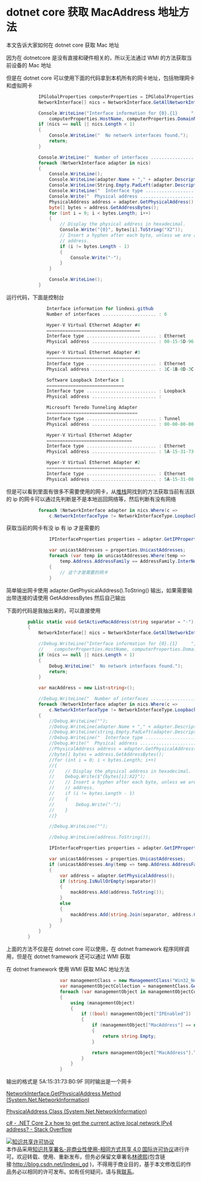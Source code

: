 # dotnet core 获取 MacAddress 地址方法

本文告诉大家如何在 dotnet core 获取 Mac 地址

<!--more-->
<!-- csdn -->

因为在 dotnetcore 是没有直接和硬件相关的，所以无法通过 WMI 的方法获取当前设备的 Mac 地址

但是在 dotnet core 可以使用下面的代码拿到本机所有的网卡地址，包括物理网卡和虚拟网卡

```csharp
            IPGlobalProperties computerProperties = IPGlobalProperties.GetIPGlobalProperties();
            NetworkInterface[] nics = NetworkInterface.GetAllNetworkInterfaces();

            Console.WriteLine("Interface information for {0}.{1}     ",
                computerProperties.HostName, computerProperties.DomainName);
            if (nics == null || nics.Length < 1)
            {
                Console.WriteLine("  No network interfaces found.");
                return;
            }

            Console.WriteLine("  Number of interfaces .................... : {0}", nics.Length);
            foreach (NetworkInterface adapter in nics)
            {
                Console.WriteLine();
                Console.WriteLine(adapter.Name + "," + adapter.Description);
                Console.WriteLine(String.Empty.PadLeft(adapter.Description.Length, '='));
                Console.WriteLine("  Interface type .......................... : {0}", adapter.NetworkInterfaceType);
                Console.Write("  Physical address ........................ : ");
                PhysicalAddress address = adapter.GetPhysicalAddress();
                byte[] bytes = address.GetAddressBytes();
                for (int i = 0; i < bytes.Length; i++)
                {
                    // Display the physical address in hexadecimal.
                    Console.Write("{0}", bytes[i].ToString("X2"));
                    // Insert a hyphen after each byte, unless we are at the end of the 
                    // address.
                    if (i != bytes.Length - 1)
                    {
                        Console.Write("-");
                    }
                }

                Console.WriteLine();
            }
```

运行代码，下面是控制台

```csharp
               Interface information for lindexi.github
               Number of interfaces .................... : 6

               Hyper-V Virtual Ethernet Adapter #4
               ===================================
               Interface type .......................... : Ethernet
               Physical address ........................ : 00-15-5D-96-39-03

               Hyper-V Virtual Ethernet Adapter #3
               ===================================
               Interface type .......................... : Ethernet
               Physical address ........................ : 1C-1B-0D-3C-47-91

               Software Loopback Interface 1
               =============================
               Interface type .......................... : Loopback
               Physical address ........................ :

               Microsoft Teredo Tunneling Adapter
               ==================================
               Interface type .......................... : Tunnel
               Physical address ........................ : 00-00-00-00-00-00-00-E0

               Hyper-V Virtual Ethernet Adapter
               ================================
               Interface type .......................... : Ethernet
               Physical address ........................ : 5A-15-31-73-B0-9F

               Hyper-V Virtual Ethernet Adapter #2
               ===================================
               Interface type .......................... : Ethernet
               Physical address ........................ : 5A-15-31-08-13-B1
```

但是可以看到里面有很多不需要使用的网卡，从[堆栈](https://stackoverflow.com/a/50386894/6116637)网找到的方法获取当前有活跃的 ip 的网卡可以通过先判断是不是本地巡回网络等，然后判断有没有网络

```csharp
            foreach (NetworkInterface adapter in nics.Where(c =>
                c.NetworkInterfaceType != NetworkInterfaceType.Loopback && c.OperationalStatus == OperationalStatus.Up))
```

获取当前的网卡有没 ip 有 ip 才是需要的

```csharp
                IPInterfaceProperties properties = adapter.GetIPProperties();

                var unicastAddresses = properties.UnicastAddresses;
                foreach (var temp in unicastAddresses.Where(temp =>
                    temp.Address.AddressFamily == AddressFamily.InterNetwork))
                {
                    // 这个才是需要的网卡
                }
```

简单输出网卡使用 adapter.GetPhysicalAddress().ToString() 输出，如果需要输出带连接的请使用 GetAddressBytes 然后自己输出

下面的代码是我抽出来的，可以直接使用

```csharp
        public static void GetActiveMacAddress(string separator = "-")
        {
            NetworkInterface[] nics = NetworkInterface.GetAllNetworkInterfaces();

            //Debug.WriteLine("Interface information for {0}.{1}     ",
            //    computerProperties.HostName, computerProperties.DomainName);
            if (nics == null || nics.Length < 1)
            {
                Debug.WriteLine("  No network interfaces found.");
                return;
            }

            var macAddress = new List<string>();

            //Debug.WriteLine("  Number of interfaces .................... : {0}", nics.Length);
            foreach (NetworkInterface adapter in nics.Where(c =>
                c.NetworkInterfaceType != NetworkInterfaceType.Loopback && c.OperationalStatus == OperationalStatus.Up))
            {
                //Debug.WriteLine("");
                //Debug.WriteLine(adapter.Name + "," + adapter.Description);
                //Debug.WriteLine(string.Empty.PadLeft(adapter.Description.Length, '='));
                //Debug.WriteLine("  Interface type .......................... : {0}", adapter.NetworkInterfaceType);
                //Debug.Write("  Physical address ........................ : ");
                //PhysicalAddress address = adapter.GetPhysicalAddress();
                //byte[] bytes = address.GetAddressBytes();
                //for (int i = 0; i < bytes.Length; i++)
                //{
                //    // Display the physical address in hexadecimal.
                //    Debug.Write($"{bytes[i]:X2}");
                //    // Insert a hyphen after each byte, unless we are at the end of the 
                //    // address.
                //    if (i != bytes.Length - 1)
                //    {
                //        Debug.Write("-");
                //    }
                //}

                //Debug.WriteLine("");

                //Debug.WriteLine(address.ToString());

                IPInterfaceProperties properties = adapter.GetIPProperties();

                var unicastAddresses = properties.UnicastAddresses;
                if (unicastAddresses.Any(temp => temp.Address.AddressFamily == AddressFamily.InterNetwork))
                {
                    var address = adapter.GetPhysicalAddress();
                    if (string.IsNullOrEmpty(separator))
                    {
                        macAddress.Add(address.ToString());
                    }
                    else
                    {
                        macAddress.Add(string.Join(separator, address.GetAddressBytes()));
                    }
                }
            }
        }
```

上面的方法不仅是在 dotnet core 可以使用，在 dotnet framework 程序同样调用，但是在 dotnet framework 还可以通过 WMI 获取

在 dotnet framework 使用 WMI 获取 MAC 地址方法

```csharp
                    var managementClass = new ManagementClass("Win32_NetworkAdapterConfiguration");
                    var managementObjectCollection = managementClass.GetInstances();
                    foreach (var managementObject in managementObjectCollection.OfType<ManagementObject>())
                    {
                        using (managementObject)
                        {
                            if ((bool) managementObject["IPEnabled"])
                            {
                                if (managementObject["MacAddress"] == null)
                                {
                                    return string.Empty;
                                }

                                return managementObject["MacAddress"].ToString().ToUpper();
                            }
                        }
                    }
```

输出的格式是 5A:15:31:73:B0:9F 同时输出是一个网卡

[NetworkInterface.GetPhysicalAddress Method (System.Net.NetworkInformation)](https://docs.microsoft.com/en-us/dotnet/api/system.net.networkinformation.networkinterface.getphysicaladdress?view=netframework-4.7.2 )

[PhysicalAddress Class (System.Net.NetworkInformation)](https://docs.microsoft.com/en-us/dotnet/api/system.net.networkinformation.physicaladdress?view=netframework-4.7.2 )

[c# - .NET Core 2.x how to get the current active local network IPv4 address? - Stack Overflow](https://stackoverflow.com/questions/50386546/net-core-2-x-how-to-get-the-current-active-local-network-ipv4-address )

<a rel="license" href="http://creativecommons.org/licenses/by-nc-sa/4.0/"><img alt="知识共享许可协议" style="border-width:0" src="https://licensebuttons.net/l/by-nc-sa/4.0/88x31.png" /></a><br />本作品采用<a rel="license" href="http://creativecommons.org/licenses/by-nc-sa/4.0/">知识共享署名-非商业性使用-相同方式共享 4.0 国际许可协议</a>进行许可。欢迎转载、使用、重新发布，但务必保留文章署名[林德熙](http://blog.csdn.net/lindexi_gd)(包含链接:http://blog.csdn.net/lindexi_gd )，不得用于商业目的，基于本文修改后的作品务必以相同的许可发布。如有任何疑问，请与我[联系](mailto:lindexi_gd@163.com)。
